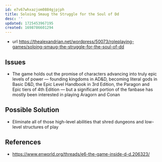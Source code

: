 ```yaml
---
id: e7v67whxazjom0884gjpjph
title: Soloing Smaug the Struggle for the Soul of Dd
desc: ''
updated: 1725453967195
created: 1698786601294
---
```


- url https://thealexandrian.net/wordpress/50073/roleplaying-games/soloing-smaug-the-struggle-for-the-soul-of-dd


## Issues


- The game holds out the promise of characters advancing into truly epic levels of power — founding kingdoms in AD&D, becoming literal gods in Basic D&D, the Epic Level Handbook in 3rd Edition, the Paragon and Epic tiers of 4th Edition — but a significant portion of the fanbase has mostly been interested in playing Aragorn and Conan

## Possible Solution

- Eliminate all of those high-level abilities that shred dungeons and low-level structures of play


## References

- https://www.enworld.org/threads/e6-the-game-inside-d-d.206323/